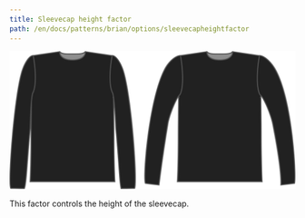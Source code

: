 ```yaml
---
title: Sleevecap height factor
path: /en/docs/patterns/brian/options/sleevecapheightfactor
---
```


![The sleevecap height factor option on Brian](./sleevecapheightfactor.svg)

This factor controls the height of the sleevecap.